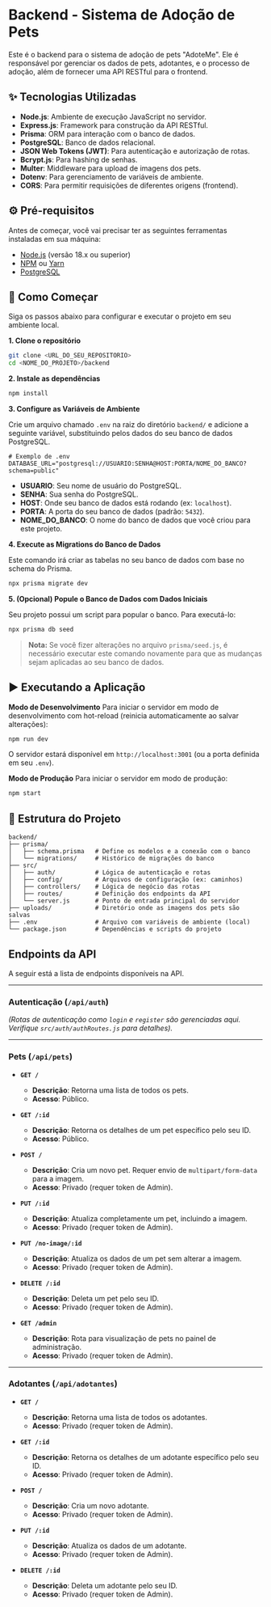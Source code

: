 # Backend - Sistema de Adoção de Pets

Este é o backend para o sistema de adoção de pets "AdoteMe". Ele é responsável por gerenciar os dados de pets, adotantes, e o processo de adoção, além de fornecer uma API RESTful para o frontend.

## ✨ Tecnologias Utilizadas

- **Node.js**: Ambiente de execução JavaScript no servidor.
- **Express.js**: Framework para construção da API RESTful.
- **Prisma**: ORM para interação com o banco de dados.
- **PostgreSQL**: Banco de dados relacional.
- **JSON Web Tokens (JWT)**: Para autenticação e autorização de rotas.
- **Bcrypt.js**: Para hashing de senhas.
- **Multer**: Middleware para upload de imagens dos pets.
- **Dotenv**: Para gerenciamento de variáveis de ambiente.
- **CORS**: Para permitir requisições de diferentes origens (frontend).

## ⚙️ Pré-requisitos

Antes de começar, você vai precisar ter as seguintes ferramentas instaladas em sua máquina:
- [Node.js](https://nodejs.org/en/) (versão 18.x ou superior)
- [NPM](https://www.npmjs.com/) ou [Yarn](https://yarnpkg.com/)
- [PostgreSQL](https://www.postgresql.org/download/)

## 🚀 Como Começar

Siga os passos abaixo para configurar e executar o projeto em seu ambiente local.

**1. Clone o repositório**
```bash
git clone <URL_DO_SEU_REPOSITORIO>
cd <NOME_DO_PROJETO>/backend
```

**2. Instale as dependências**
```bash
npm install
```

**3. Configure as Variáveis de Ambiente**

Crie um arquivo chamado `.env` na raiz do diretório `backend/` e adicione a seguinte variável, substituindo pelos dados do seu banco de dados PostgreSQL.

```env
# Exemplo de .env
DATABASE_URL="postgresql://USUARIO:SENHA@HOST:PORTA/NOME_DO_BANCO?schema=public"
```
*   **USUARIO**: Seu nome de usuário do PostgreSQL.
*   **SENHA**: Sua senha do PostgreSQL.
*   **HOST**: Onde seu banco de dados está rodando (ex: `localhost`).
*   **PORTA**: A porta do seu banco de dados (padrão: `5432`).
*   **NOME_DO_BANCO**: O nome do banco de dados que você criou para este projeto.

**4. Execute as Migrations do Banco de Dados**

Este comando irá criar as tabelas no seu banco de dados com base no schema do Prisma.
```bash
npx prisma migrate dev
```

**5. (Opcional) Popule o Banco de Dados com Dados Iniciais**

Seu projeto possui um script para popular o banco. Para executá-lo:
```bash
npx prisma db seed
```
> **Nota:** Se você fizer alterações no arquivo `prisma/seed.js`, é necessário executar este comando novamente para que as mudanças sejam aplicadas ao seu banco de dados.

## ▶️ Executando a Aplicação

**Modo de Desenvolvimento**
Para iniciar o servidor em modo de desenvolvimento com hot-reload (reinicia automaticamente ao salvar alterações):
```bash
npm run dev
```
O servidor estará disponível em `http://localhost:3001` (ou a porta definida em seu `.env`).

**Modo de Produção**
Para iniciar o servidor em modo de produção:
```bash
npm start
```

## 📂 Estrutura do Projeto

```
backend/
├── prisma/
│   ├── schema.prisma   # Define os modelos e a conexão com o banco
│   └── migrations/     # Histórico de migrações do banco
├── src/
│   ├── auth/           # Lógica de autenticação e rotas
│   ├── config/         # Arquivos de configuração (ex: caminhos)
│   ├── controllers/    # Lógica de negócio das rotas
│   ├── routes/         # Definição dos endpoints da API
│   └── server.js       # Ponto de entrada principal do servidor
├── uploads/            # Diretório onde as imagens dos pets são salvas
├── .env                # Arquivo com variáveis de ambiente (local)
└── package.json        # Dependências e scripts do projeto
```

## Endpoints da API

A seguir está a lista de endpoints disponíveis na API.

---

### Autenticação (`/api/auth`)
*(Rotas de autenticação como `login` e `register` são gerenciadas aqui. Verifique `src/auth/authRoutes.js` para detalhes).*

---

### Pets (`/api/pets`)

- **`GET /`**
  - **Descrição**: Retorna uma lista de todos os pets.
  - **Acesso**: Público.

- **`GET /:id`**
  - **Descrição**: Retorna os detalhes de um pet específico pelo seu ID.
  - **Acesso**: Público.

- **`POST /`**
  - **Descrição**: Cria um novo pet. Requer envio de `multipart/form-data` para a imagem.
  - **Acesso**: Privado (requer token de Admin).

- **`PUT /:id`**
  - **Descrição**: Atualiza completamente um pet, incluindo a imagem.
  - **Acesso**: Privado (requer token de Admin).

- **`PUT /no-image/:id`**
  - **Descrição**: Atualiza os dados de um pet sem alterar a imagem.
  - **Acesso**: Privado (requer token de Admin).

- **`DELETE /:id`**
  - **Descrição**: Deleta um pet pelo seu ID.
  - **Acesso**: Privado (requer token de Admin).

- **`GET /admin`**
  - **Descrição**: Rota para visualização de pets no painel de administração.
  - **Acesso**: Privado (requer token de Admin).

---

### Adotantes (`/api/adotantes`)

- **`GET /`**
  - **Descrição**: Retorna uma lista de todos os adotantes.
  - **Acesso**: Privado (requer token de Admin).

- **`GET /:id`**
  - **Descrição**: Retorna os detalhes de um adotante específico pelo seu ID.
  - **Acesso**: Privado (requer token de Admin).

- **`POST /`**
  - **Descrição**: Cria um novo adotante.
  - **Acesso**: Privado (requer token de Admin).

- **`PUT /:id`**
  - **Descrição**: Atualiza os dados de um adotante.
  - **Acesso**: Privado (requer token de Admin).

- **`DELETE /:id`**
  - **Descrição**: Deleta um adotante pelo seu ID.
  - **Acesso**: Privado (requer token de Admin).